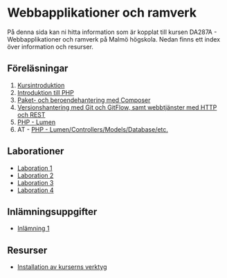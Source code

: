 # Webbapplikationer och ramverk
På denna sida kan ni hitta information som är kopplat till kursen DA287A - Webbapplikationer och ramverk på Malmö högskola. Nedan finns ett index över information och resurser.

## Föreläsningar
1. [Kursintroduktion](/Lectures/1/lecture.md)
2. [Introduktion till PHP](/Lectures/2/lecture.md)
2. [Paket- och beroendehantering med Composer](/Lectures/2/lecture.md)
3. [Versionshantering med Git och GitFlow, samt webbtjänster med HTTP och REST](/Lectures/3/lecture.md)
4. [PHP - Lumen](/Lectures/4/lecture.md)
5. AT - [PHP - Lumen/Controllers/Models/Database/etc.](/Lectures/5/lecture.md)

## Laborationer
- [Laboration 1](/Labs/1/IntroPHP.md)
- [Laboration 2](/Labs/2/git.md)
- [Laboration 3](/Labs/3/lumen.md)
- [Laboration 4](/Labs/4/lumen.md)

## Inlämningsuppgifter
- [Inlämning 1](/Assignments/1/assignment.md)

## Resurser
- [Installation av kurserns verktyg](/Resources/vm_installation.md)
